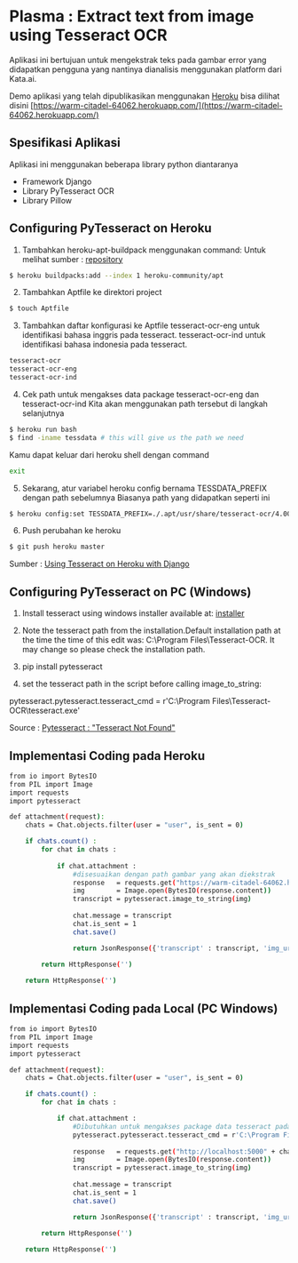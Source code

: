# Plasma : Extract text from image using Tesseract OCR

Aplikasi ini bertujuan untuk mengekstrak teks pada gambar error yang didapatkan pengguna yang nantinya dianalisis menggunakan platform dari Kata.ai.

Demo aplikasi yang telah dipublikasikan menggunakan [Heroku](https://www.heroku.com/) bisa dilihat disini [https://warm-citadel-64062.herokuapp.com/](https://warm-citadel-64062.herokuapp.com/)

## Spesifikasi Aplikasi

Aplikasi ini menggunakan beberapa library python diantaranya
- Framework Django
- Library PyTesseract OCR
- Library Pillow

## Configuring PyTesseract on Heroku

1. Tambahkan heroku-apt-buildpack menggunakan command:
Untuk melihat sumber : [repository](https://github.com/heroku/heroku-buildpack-apt)
```sh
$ heroku buildpacks:add --index 1 heroku-community/apt
```
2. Tambahkan Aptfile ke direktori project
```sh
$ touch Aptfile
```
3. Tambahkan daftar konfigurasi ke Aptfile
tesseract-ocr-eng untuk identifikasi bahasa inggris pada tesseract.
tesseract-ocr-ind untuk identifikasi bahasa indonesia pada tesseract.
```sh
tesseract-ocr
tesseract-ocr-eng
tesseract-ocr-ind
```
4. Cek path untuk mengakses data package tesseract-ocr-eng dan tesseract-ocr-ind
Kita akan menggunakan path tersebut di langkah selanjutnya
```sh
$ heroku run bash
$ find -iname tessdata # this will give us the path we need
```
Kamu dapat keluar dari heroku shell dengan command 
```sh 
exit
```
5. Sekarang, atur variabel heroku config bernama TESSDATA_PREFIX dengan path sebelumnya
Biasanya path yang didapatkan seperti ini
```sh
$ heroku config:set TESSDATA_PREFIX=./.apt/usr/share/tesseract-ocr/4.00/tessdata
```
6. Push perubahan ke heroku
```sh
$ git push heroku master
```

Sumber : [Using Tesseract on Heroku with Django](https://stackoverflow.com/questions/19521976/using-tesseract-on-heroku-with-django)


## Configuring PyTesseract on PC (Windows)

1. Install tesseract using windows installer available at: [installer](https://github.com/UB-Mannheim/tesseract/wiki)

2. Note the tesseract path from the installation.Default installation path at the time the time of this edit was: C:\Program Files\Tesseract-OCR. It may change so please check the installation path.

3. pip install pytesseract

4. set the tesseract path in the script before calling image_to_string:

pytesseract.pytesseract.tesseract_cmd = r'C:\Program Files\Tesseract-OCR\tesseract.exe'


Source : [Pytesseract : "Tesseract Not Found"](https://stackoverflow.com/questions/50951955/pytesseract-tesseractnotfound-error-tesseract-is-not-installed-or-its-not-i)


## Implementasi Coding pada Heroku

```sh
from io import BytesIO
from PIL import Image
import requests
import pytesseract

def attachment(request):
    chats = Chat.objects.filter(user = "user", is_sent = 0)

    if chats.count() :
        for chat in chats :
    
            if chat.attachment :
                #disesuaikan dengan path gambar yang akan diekstrak
                response   = requests.get("https://warm-citadel-64062.herokuapp.com" + chat.attachment.url)
                img        = Image.open(BytesIO(response.content))
                transcript = pytesseract.image_to_string(img)
                
                chat.message = transcript
                chat.is_sent = 1
                chat.save()

                return JsonResponse({'transcript' : transcript, 'img_url' : chat.attachment.url})

        return HttpResponse('')
        
    return HttpResponse('')
```

## Implementasi Coding pada Local (PC Windows)

```sh
from io import BytesIO
from PIL import Image
import requests
import pytesseract

def attachment(request):
    chats = Chat.objects.filter(user = "user", is_sent = 0)

    if chats.count() :
        for chat in chats :

            if chat.attachment :
                #Dibutuhkan untuk mengakses package data tesseract pada server lokal
                pytesseract.pytesseract.tesseract_cmd = r'C:\Program Files\Tesseract-OCR\tesseract.exe'
                
                response   = requests.get("http://localhost:5000" + chat.attachment.url)
                img        = Image.open(BytesIO(response.content))
                transcript = pytesseract.image_to_string(img)
                
                chat.message = transcript
                chat.is_sent = 1
                chat.save()

                return JsonResponse({'transcript' : transcript, 'img_url' : chat.attachment.url})

        return HttpResponse('')
        
    return HttpResponse('')
```